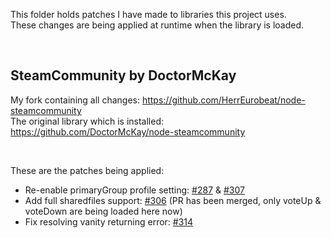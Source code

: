 This folder holds patches I have made to libraries this project uses.  
These changes are being applied at runtime when the library is loaded.  

&nbsp;

## SteamCommunity by DoctorMcKay
My fork containing all changes: https://github.com/HerrEurobeat/node-steamcommunity  
The original library which is installed: https://github.com/DoctorMcKay/node-steamcommunity  

&nbsp;

These are the patches being applied:  
- Re-enable primaryGroup profile setting: [#287](https://github.com/DoctorMcKay/node-steamcommunity/pull/287) & [#307](https://github.com/DoctorMcKay/node-steamcommunity/pull/307)  
- Add full sharedfiles support: [#306](https://github.com/DoctorMcKay/node-steamcommunity/pull/306) (PR has been merged, only voteUp & voteDown are being loaded here now)
-  Fix resolving vanity returning error: [#314](https://github.com/DoctorMcKay/node-steamcommunity/pull/314)